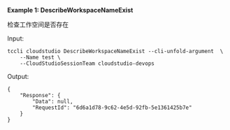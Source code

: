 **Example 1: DescribeWorkspaceNameExist**

检查工作空间是否存在

Input: 

```
tccli cloudstudio DescribeWorkspaceNameExist --cli-unfold-argument  \
    --Name test \
    --CloudStudioSessionTeam cloudstudio-devops
```

Output: 
```
{
    "Response": {
        "Data": null,
        "RequestId": "6d6a1d78-9c62-4e5d-92fb-5e1361425b7e"
    }
}
```

